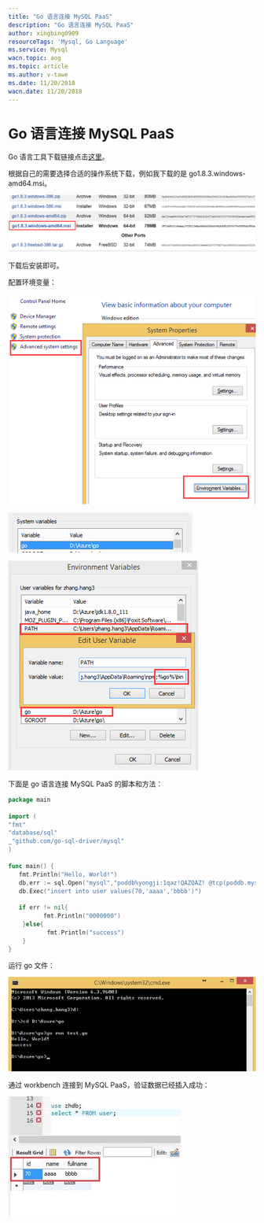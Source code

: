 ```yaml
---
title: "Go 语言连接 MySQL PaaS"
description: "Go 语言连接 MySQL PaaS"
author: xingbing0909
resourceTags: 'Mysql, Go Language'
ms.service: Mysql
wacn.topic: aog
ms.topic: article
ms.author: v-tawe
ms.date: 11/20/2018
wacn.date: 11/20/2018
---
```


# Go 语言连接 MySQL PaaS

Go 语言工具下载链接点击[这里](https://golang.org/dl/)。

根据自己的需要选择合适的操作系统下载，例如我下载的是 go1.8.3.windows-amd64.msi。

![01](media/aog-mysql-howto-connect-mysql-pass-by-go-language/01.png "01")

下载后安装即可。

配置环境变量：

![02](media/aog-mysql-howto-connect-mysql-pass-by-go-language/02.png "02")

![03](media/aog-mysql-howto-connect-mysql-pass-by-go-language/03.png "03")

![04](media/aog-mysql-howto-connect-mysql-pass-by-go-language/04.png "04")

下面是 go 语言连接 MySQL PaaS 的脚本和方法：

```go
package main

import (
"fmt"
"database/sql"
_"github.com/go-sql-driver/mysql"
)

func main() {
   fmt.Println("Hello, World!")
   db,err := sql.Open("mysql","poddb%yongji:1qaz!QAZQAZ! @tcp(poddb.mysqldb.chinacloudapi.cn:3306)/zhdb")
   db.Exec("insert into user values(70,'aaaa','bbbb')")

   if err != nil{
          fmt.Println("0000000")
    }else{
           fmt.Println("success")
    }
}
```

运行 go 文件：

![05](media/aog-mysql-howto-connect-mysql-pass-by-go-language/05.jpg "05")

通过 workbench 连接到 MySQL PaaS，验证数据已经插入成功：

![06](media/aog-mysql-howto-connect-mysql-pass-by-go-language/06.jpg "06")